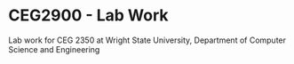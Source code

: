 # CEG2900 - Lab Work
Lab work for CEG 2350 at Wright State University, Department of Computer Science and Engineering

